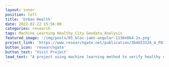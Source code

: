 ```yaml
---
layout: inner
position: left
title: 'Urban Health'
date: 2022-02-22 15:56:00
categories: research
tags: Machine_Learning Healthy_City Geodata_Analysis
featured_image: '/img/posts/05_bloc-jams-angular-1130x864-2x.png'
project_link: 'https://www.researchgate.net/publication/364653326_A_POI-Based_Machine_Learning_Method_in_Predicting_Health'
button_icon: 'researchgate'
button_text: 'Visit Project'
lead_text: "A project using machine learning method to verify healthy urban planning theory."
---
```

